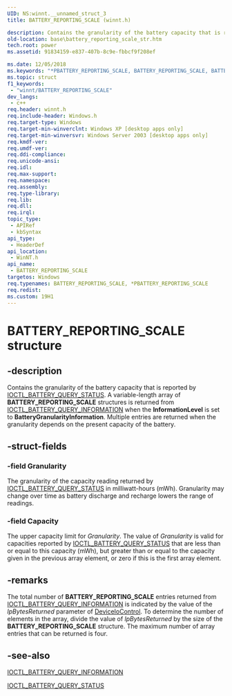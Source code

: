 ```yaml
---
UID: NS:winnt.__unnamed_struct_3
title: BATTERY_REPORTING_SCALE (winnt.h)

description: Contains the granularity of the battery capacity that is reported by IOCTL_BATTERY_QUERY_STATUS.
old-location: base\battery_reporting_scale_str.htm
tech.root: power
ms.assetid: 91834159-e837-407b-8c9e-fbbcf9f208ef

ms.date: 12/05/2018
ms.keywords: "*PBATTERY_REPORTING_SCALE, BATTERY_REPORTING_SCALE, BATTERY_REPORTING_SCALE structure, PBATTERY_REPORTING_SCALE, PBATTERY_REPORTING_SCALE structure pointer, _win32_battery_reporting_scale_str, base.battery_reporting_scale_str, winnt/BATTERY_REPORTING_SCALE, winnt/PBATTERY_REPORTING_SCALE"
ms.topic: struct
f1_keywords: 
 - "winnt/BATTERY_REPORTING_SCALE"
dev_langs:
 - c++
req.header: winnt.h
req.include-header: Windows.h
req.target-type: Windows
req.target-min-winverclnt: Windows XP [desktop apps only]
req.target-min-winversvr: Windows Server 2003 [desktop apps only]
req.kmdf-ver: 
req.umdf-ver: 
req.ddi-compliance: 
req.unicode-ansi: 
req.idl: 
req.max-support: 
req.namespace: 
req.assembly: 
req.type-library: 
req.lib: 
req.dll: 
req.irql: 
topic_type:
 - APIRef
 - kbSyntax
api_type:
 - HeaderDef
api_location:
 - WinNT.h
api_name:
 - BATTERY_REPORTING_SCALE
targetos: Windows
req.typenames: BATTERY_REPORTING_SCALE, *PBATTERY_REPORTING_SCALE
req.redist: 
ms.custom: 19H1
---
```


# BATTERY_REPORTING_SCALE structure


## -description


Contains the granularity of the battery capacity that is reported by <a href="https://docs.microsoft.com/windows/desktop/Power/ioctl-battery-query-status">IOCTL_BATTERY_QUERY_STATUS</a>. A variable-length array of <b>BATTERY_REPORTING_SCALE</b> structures is returned from <a href="https://docs.microsoft.com/windows/desktop/Power/ioctl-battery-query-information">IOCTL_BATTERY_QUERY_INFORMATION</a> when the <b>InformationLevel</b> is set to <b>BatteryGranularityInformation</b>.   Multiple entries are returned when the granularity depends on the present capacity of the battery.
		


## -struct-fields




### -field Granularity

The granularity of the capacity reading returned by <a href="https://docs.microsoft.com/windows/desktop/Power/ioctl-battery-query-status">IOCTL_BATTERY_QUERY_STATUS</a> in milliwatt-hours (mWh).  Granularity may change over time as battery discharge and recharge lowers the range of readings.


### -field Capacity

The upper capacity limit for <i>Granularity</i>.   The value of <i>Granularity</i> is valid for capacities reported by <a href="https://docs.microsoft.com/windows/desktop/Power/ioctl-battery-query-status">IOCTL_BATTERY_QUERY_STATUS</a> that are less than or equal to this capacity (mWh), but greater than or equal to the capacity given in the previous array element, or zero if this is the first array element.


## -remarks



The total number of <b>BATTERY_REPORTING_SCALE</b> entries returned from <a href="https://docs.microsoft.com/windows/desktop/Power/ioctl-battery-query-information">IOCTL_BATTERY_QUERY_INFORMATION</a> is indicated by the value of the <i>lpBytesReturned</i> parameter of <a href="https://docs.microsoft.com/windows/desktop/api/ioapiset/nf-ioapiset-deviceiocontrol">DeviceIoControl</a>. To determine the number of elements in the array, divide the value of <i>lpBytesReturned</i> by the size of the 
<b>BATTERY_REPORTING_SCALE</b> structure. The maximum number of array entries that can be returned is four.




## -see-also




<a href="https://docs.microsoft.com/windows/desktop/Power/ioctl-battery-query-information">IOCTL_BATTERY_QUERY_INFORMATION</a>



<a href="https://docs.microsoft.com/windows/desktop/Power/ioctl-battery-query-status">IOCTL_BATTERY_QUERY_STATUS</a>
 

 

